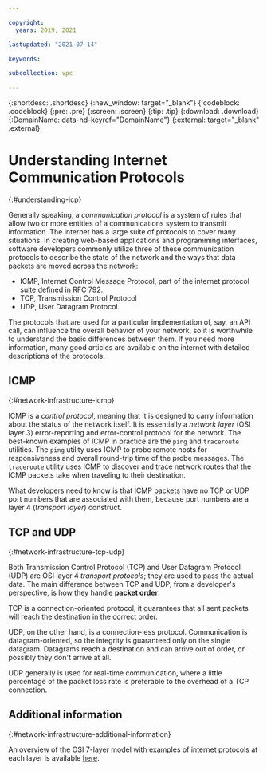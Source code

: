 ```yaml
---

copyright:
  years: 2019, 2021

lastupdated: "2021-07-14"

keywords:  

subcollection: vpc

---
```


{:shortdesc: .shortdesc}
{:new_window: target="_blank"}
{:codeblock: .codeblock}
{:pre: .pre}
{:screen: .screen}
{:tip: .tip}
{:download: .download}
{:DomainName: data-hd-keyref="DomainName"}
{:external: target="_blank" .external}

# Understanding Internet Communication Protocols
{:#understanding-icp}

Generally speaking, a _communication protocol_ is a system of rules that allow two or more entities of a communications system to transmit information. The internet has a large suite of protocols to cover many situations. In creating web-based applications and programming interfaces, software developers commonly utilize three of these communication protocols to describe the state of the network and the ways that data packets are moved across the network:

* ICMP, Internet Control Message Protocol, part of the internet protocol suite defined in RFC 792.
* TCP, Transmission Control Protocol
* UDP, User Datagram Protocol

The protocols that are used for a particular implementation of, say, an API call, can influence the overall behavior of your network, so it is worthwhile to understand the basic differences between them. If you need more information, many good articles are available on the internet with detailed descriptions of the protocols.

## ICMP
{:#network-infrastructure-icmp}

ICMP is a _control protocol_, meaning that it is designed to carry information about the status of the network itself. It is essentially a _network layer_ (OSI layer 3) error-reporting and error-control protocol for the network. The best-known examples of ICMP in practice are the `ping` and `traceroute` utilities. The `ping` utility uses ICMP to probe remote hosts for responsiveness and overall round-trip time of the probe messages. The `traceroute` utility uses ICMP to discover and trace network routes that the ICMP packets take when traveling to their destination.

What developers need to know is that ICMP packets have no TCP or UDP port numbers that are associated with them, because port numbers are a layer 4 (_transport layer_) construct.

## TCP and UDP
{:#network-infrastructure-tcp-udp}

Both Transmission Control Protocol (TCP) and User Datagram Protocol (UDP) are OSI layer 4 _transport protocols_; they are used to pass the actual data. The main difference between TCP and UDP, from a developer's perspective, is how they handle **packet order**.

TCP is a connection-oriented protocol, it guarantees that all sent packets will reach the destination in the correct order.

UDP, on the other hand, is a connection-less protocol. Communication is datagram-oriented, so the integrity is guaranteed only on the single datagram. Datagrams reach a destination and can arrive out of order, or possibly they don't arrive at all.

UDP  generally is used for real-time communication, where a little percentage of the packet loss rate is preferable to the overhead of a TCP connection.

## Additional information
{:#network-infrastructure-additional-information}

An overview of the OSI 7-layer model with examples of internet protocols at each layer is available [here](https://www.webopedia.com/quick_ref/OSI_Layers.asp).
